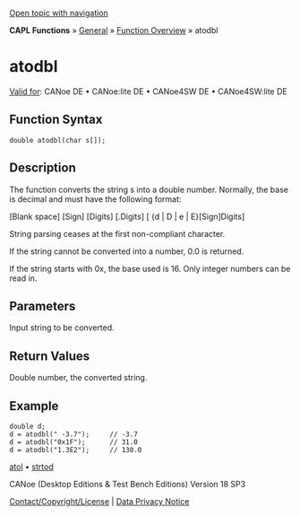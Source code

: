 [Open topic with navigation](../../../../../CANoeDEFamily.htm#Topics/CAPLFunctions/Other/Functions/CAPLfunctionAtodbl.md)

**CAPL Functions** » [General](../CAPLGeneralStartPage.md) » [Function Overview](../CAPLfunctionsGeneralOverview.md) » atodbl

# atodbl

[Valid for](../../../Shared/FeatureAvailability.md): CANoe DE • CANoe:lite DE • CANoe4SW DE • CANoe4SW:lite DE

## Function Syntax

```plaintext
double atodbl(char s[]);
```

## Description

The function converts the string s into a double number. Normally, the base is decimal and must have the following format:

[Blank space] [Sign] [Digits] [.Digits] [ {d | D | e | E}[Sign]Digits]

String parsing ceases at the first non-compliant character.

If the string cannot be converted into a number, 0.0 is returned.

If the string starts with 0x, the base used is 16. Only integer numbers can be read in.

## Parameters

Input string to be converted.

## Return Values

Double number, the converted string.

## Example

```plaintext
double d;
d = atodbl(" -3.7");     // -3.7
d = atodbl("0x1F");      // 31.0
d = atodbl("1.3E2");     // 130.0
```

[atol](CAPLfunctionAtol.md) • [strtod](CAPLfunctionStrtod.md)

CANoe (Desktop Editions & Test Bench Editions) Version 18 SP3

[Contact/Copyright/License](../../../Shared/ContactCopyrightLicense.md) | [Data Privacy Notice](https://www.vector.com/int/en/company/get-info/privacy-policy/)
